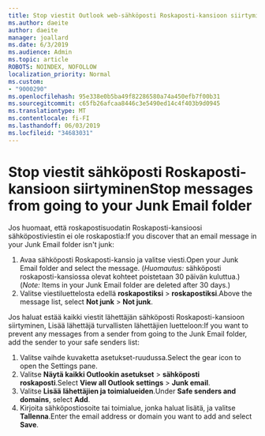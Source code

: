 ```yaml
---
title: Stop viestit Outlook web-sähköposti Roskaposti-kansioon siirtyminen
ms.author: daeite
author: daeite
manager: joallard
ms.date: 6/3/2019
ms.audience: Admin
ms.topic: article
ROBOTS: NOINDEX, NOFOLLOW
localization_priority: Normal
ms.custom:
- "9000290"
ms.openlocfilehash: 95e338e0b5ba49f82286580a74a450efb7f00b31
ms.sourcegitcommit: c65fb26afcaa8446c3e5490ed14c4f403b9d0945
ms.translationtype: MT
ms.contentlocale: fi-FI
ms.lasthandoff: 06/03/2019
ms.locfileid: "34683031"
---
```

# <a name="stop-messages-from-going-to-your-junk-email-folder"></a><span data-ttu-id="29014-102">Stop viestit sähköposti Roskaposti-kansioon siirtyminen</span><span class="sxs-lookup"><span data-stu-id="29014-102">Stop messages from going to your Junk Email folder</span></span>

<span data-ttu-id="29014-103">Jos huomaat, että roskapostisuodatin Roskaposti-kansioosi sähköpostiviestin ei ole roskapostia:</span><span class="sxs-lookup"><span data-stu-id="29014-103">If you discover that an email message in your Junk Email folder isn't junk:</span></span>

1. <span data-ttu-id="29014-104">Avaa sähköposti Roskaposti-kansio ja valitse viesti.</span><span class="sxs-lookup"><span data-stu-id="29014-104">Open your Junk Email folder and select the message.</span></span> <span data-ttu-id="29014-105">(*Huomautus:* sähköposti roskaposti-kansiossa olevat kohteet poistetaan 30 päivän kuluttua.)</span><span class="sxs-lookup"><span data-stu-id="29014-105">(*Note:* Items in your Junk Email folder are deleted after 30 days.)</span></span>
1. <span data-ttu-id="29014-106">Valitse viestiluettelosta edellä **roskapostiksi** > **roskapostiksi**.</span><span class="sxs-lookup"><span data-stu-id="29014-106">Above the message list, select **Not junk** > **Not junk**.</span></span>

<span data-ttu-id="29014-107">Jos haluat estää kaikki viestit lähettäjän sähköposti Roskaposti-kansioon siirtyminen, Lisää lähettäjä turvallisten lähettäjien luetteloon:</span><span class="sxs-lookup"><span data-stu-id="29014-107">If you want to prevent any messages from a sender from going to the Junk Email folder, add the sender to your safe senders list:</span></span>

1. <span data-ttu-id="29014-108">Valitse vaihde kuvaketta asetukset-ruudussa.</span><span class="sxs-lookup"><span data-stu-id="29014-108">Select the gear icon to open the Settings pane.</span></span>
1. <span data-ttu-id="29014-109">Valitse **Näytä kaikki Outlookin asetukset** > **sähköposti roskaposti**.</span><span class="sxs-lookup"><span data-stu-id="29014-109">Select **View all Outlook settings** > **Junk email**.</span></span>
1. <span data-ttu-id="29014-110">Valitse **Lisää** **lähettäjien ja toimialueiden**.</span><span class="sxs-lookup"><span data-stu-id="29014-110">Under **Safe senders and domains**, select **Add**.</span></span>
1. <span data-ttu-id="29014-111">Kirjoita sähköpostiosoite tai toimialue, jonka haluat lisätä, ja valitse **Tallenna**.</span><span class="sxs-lookup"><span data-stu-id="29014-111">Enter the email address or domain you want to add and select **Save**.</span></span>